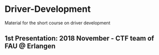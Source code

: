 # Driver-Development
Material for the short course on driver development

## 1st Presentation: 2018 November - CTF team of FAU @ Erlangen
